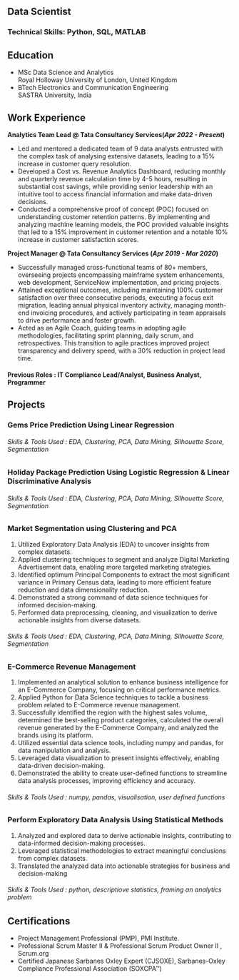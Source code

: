 ## Data Scientist
### Technical Skills: Python, SQL, MATLAB
  
## Education							       		
  - MSc Data Science and Analytics <br>
      Royal Holloway University of London, United Kingdom
  - BTech Electronics and Communication Engineering <br>
      SASTRA University, India
  
## Work Experience
**Analytics Team Lead @ Tata Consultancy Services(_Apr 2022 - Present_)**
  - Led and mentored a dedicated team of 9 data analysts entrusted with the complex task of analysing extensive datasets, leading to a 15% increase in customer query resolution.
  - Developed a Cost vs. Revenue Analytics Dashboard, reducing monthly and quarterly revenue calculation time by 4-5 hours, resulting in substantial cost savings, while providing senior leadership with an intuitive tool to access financial information and make data-driven decisions.
  - Conducted a comprehensive proof of concept (POC) focused on understanding customer retention patterns. By implementing and analyzing machine learning models, the POC provided valuable insights that led to a 15% improvement in customer retention and a notable 10% increase in customer satisfaction scores.
  
**Project Manager @ Tata Consultancy Services (_Apr 2019 - Mar 2020_)**
  - Successfully managed cross-functional teams of 80+ members, overseeing projects encompassing mainframe system enhancements, web development,  ServiceNow implementation, and pricing projects.
  - Attained exceptional outcomes, including maintaining 100% customer satisfaction over three consecutive periods, executing a focus exit migration, leading annual physical inventory activity, managing month-end invoicing procedures, and actively participating in team appraisals to drive performance and foster growth.
  - Acted as an Agile Coach, guiding teams in adopting agile methodologies, facilitating sprint planning, daily scrum, and retrospectives. This transition to agile practices improved project transparency and delivery speed, with a 30% reduction in project lead time.
  
#### Previous Roles : IT Compliance Lead/Analyst, Business Analyst, Programmer
  
## Projects
### Gems Price Prediction Using Linear Regression
###### Skills & Tools Used : EDA, Clustering, PCA, Data Mining, Silhouette Score, Segmentation
  
### Holiday Package Prediction Using Logistic Regression & Linear Discriminative Analysis
###### Skills & Tools Used : EDA, Clustering, PCA, Data Mining, Silhouette Score, Segmentation
  
### Market Segmentation using Clustering and PCA
1. Utilized Exploratory Data Analysis (EDA) to uncover insights from complex datasets.
2. Applied clustering techniques to segment and analyze Digital Marketing Advertisement data, enabling more targeted marketing strategies.
3. Identified optimum Principal Components to extract the most significant variance in Primary Census data, leading to more efficient feature reduction and data dimensionality reduction.
4. Demonstrated a strong command of data science techniques for informed decision-making.
5. Performed data preprocessing, cleaning, and visualization to derive actionable insights from diverse datasets.
###### Skills & Tools Used : EDA, Clustering, PCA, Data Mining, Silhouette Score, Segmentation
  
### E-Commerce Revenue Management 
 1. Implemented an analytical solution to enhance business intelligence for an E-Commerce Company, focusing on critical performance metrics. 
 2. Applied Python for Data Science techniques to tackle a business problem related to E-Commerce revenue management.
 3. Successfully identified the region with the highest sales volume, determined the best-selling product categories, calculated the overall revenue generated by the E-Commerce Company, and analyzed the brands using its platform.
 4. Utilized essential data science tools, including numpy and pandas, for data manipulation and analysis. 
 5. Leveraged data visualization to present insights effectively, enabling data-driven decision-making. 
 6. Demonstrated the ability to create user-defined functions to streamline data analysis processes, improving efficiency and accuracy.
###### Skills & Tools Used : numpy, pandas, visualisation, user defined functions
  
### Perform Exploratory Data Analysis Using Statistical Methods  
 1. Analyzed and explored data to derive actionable insights, contributing to data-informed decision-making processes.
 2. Leveraged statistical methodologies to extract meaningful conclusions from complex datasets.
 3. Translated the analyzed data into actionable strategies for business and decision-making
###### Skills & Tools Used : python, descriptiove statistics, framing an analytics problem
  
## Certifications
- Project Management Professional (PMP), PMI Institute.
- Professional Scrum Master II & Professional Scrum Product Owner II , Scrum.org
- Certified Japanese Sarbanes Oxley Expert (CJSOXE), Sarbanes-Oxley Compliance Professional Association (SOXCPA™)
  
